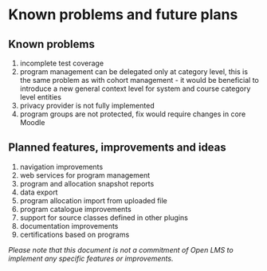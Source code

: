 # Known problems and future plans

## Known problems

1. incomplete test coverage
2. program management can be delegated only at category level, this is the same problem as with cohort management - it would be beneficial to introduce a new general context level for system and course category level entities
3. privacy provider is not fully implemented
4. program groups are not protected, fix would require changes in core Moodle

## Planned features, improvements and ideas

1. navigation improvements
2. web services for program management
3. program and allocation snapshot reports
4. data export
5. program allocation import from uploaded file
6. program catalogue improvements
7. support for source classes defined in other plugins
8. documentation improvements
9. certifications based on programs

_Please note that this document is not a commitment of Open LMS to implement any specific features or improvements._

